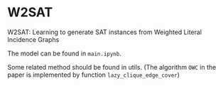 # W2SAT

W2SAT: Learning to generate SAT instances from
Weighted Literal Incidence Graphs

The model can be found in ``main.ipynb``.

Some related method should be found in utils. (The algorithm ``OWC`` in the paper is implemented by function ``lazy_clique_edge_cover``)